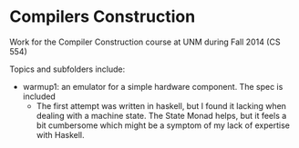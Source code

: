 Compilers Construction
======================

Work for the Compiler Construction course at UNM during Fall 2014 (CS 554)

Topics and subfolders include:
 * warmup1: an emulator for a simple hardware component. The spec is included
    * The first attempt was written in haskell, but I found it lacking when dealing with a machine state. The State Monad helps, but it feels a bit cumbersome which might be a symptom of my lack of expertise with Haskell.

